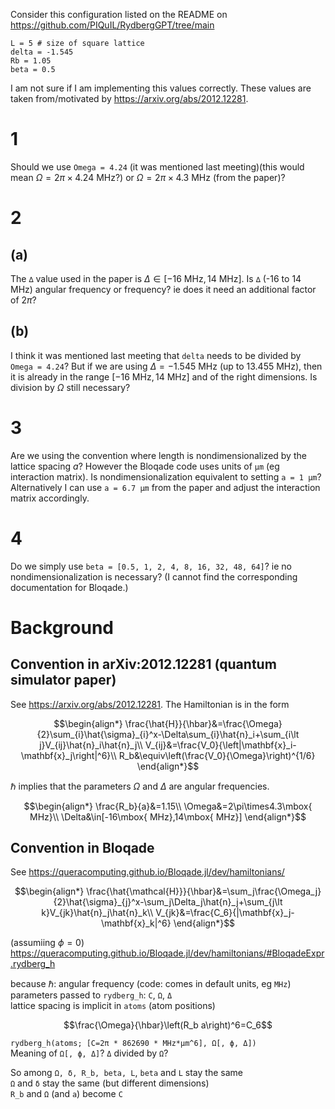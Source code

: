 Consider this configuration listed on the README on https://github.com/PIQuIL/RydbergGPT/tree/main
```
L = 5 # size of square lattice
delta = -1.545
Rb = 1.05
beta = 0.5
```

I am not sure if I am implementing this values correctly. These values are taken from/motivated by https://arxiv.org/abs/2012.12281.

# 1
Should we use `Omega = 4.24` (it was mentioned last meeting)(this would mean $\Omega=2\pi\times4.24\mbox{ MHz}$?) or $\Omega=2\pi\times4.3\mbox{ MHz}$ (from the paper)?

# 2
## (a)
The `∆` value used in the paper is $\Delta\in[-16\mbox{ MHz},14\mbox{ MHz}]$. Is `∆` (-16 to 14 MHz) angular frequency or frequency? ie does it need an additional factor of $2\pi$?

## (b)
I think it was mentioned last meeting that `delta` needs to be divided by `Omega = 4.24`? But if we are using $\Delta = -1.545\mbox{ MHz}$ (up to $13.455\mbox{ MHz}$), then it is already in the range $[-16\mbox{ MHz},14\mbox{ MHz}]$ and of the right dimensions. Is division by $\Omega$ still necessary?

# 3
Are we using the convention where length is nondimensionalized by the lattice spacing $a$? However the Bloqade code uses units of `µm` (eg interaction matrix). Is nondimensionalization equivalent to setting `a = 1 µm`? Alternatively I can use `a = 6.7 µm` from the paper and adjust the interaction matrix accordingly.

# 4
Do we simply use `beta = [0.5, 1, 2, 4, 8, 16, 32, 48, 64]`? ie no nondimensionalization is necessary? (I cannot find the corresponding documentation for Bloqade.)


# Background
## Convention in arXiv:2012.12281 (quantum simulator paper)
See https://arxiv.org/abs/2012.12281. The Hamiltonian is in the form
```math
\begin{align*}
\frac{\hat{H}}{\hbar}&=\frac{\Omega}{2}\sum_{i}\hat{\sigma}_{i}^x-\Delta\sum_{i}\hat{n}_i+\sum_{i\lt j}V_{ij}\hat{n}_i\hat{n}_j\\
V_{ij}&=\frac{V_0}{\left|\mathbf{x}_i-\mathbf{x}_j\right|^6}\\
R_b&\equiv\left(\frac{V_0}{\Omega}\right)^{1/6}
\end{align*}
```
$\hbar$ implies that the parameters $\Omega$ and $\Delta$ are angular frequencies.
```math
\begin{align*}
\frac{R_b}{a}&=1.15\\
\Omega&=2\pi\times4.3\mbox{ MHz}\\
\Delta&\in[-16\mbox{ MHz},14\mbox{ MHz}]
\end{align*}
```


## Convention in Bloqade
See https://queracomputing.github.io/Bloqade.jl/dev/hamiltonians/

```math
\begin{align*}
\frac{\hat{\mathcal{H}}}{\hbar}&=\sum_j\frac{\Omega_j}{2}\hat{\sigma}_{j}^x-\sum_j\Delta_j\hat{n}_j+\sum_{j\lt k}V_{jk}\hat{n}_j\hat{n}_k\\
V_{jk}&=\frac{C_6}{|\mathbf{x}_j-\mathbf{x}_k|^6}
\end{align*}
```

 (assumiing $\phi=0$)  
https://queracomputing.github.io/Bloqade.jl/dev/hamiltonians/#BloqadeExpr.rydberg_h

because $\hbar$: angular frequency (code: comes in default units, eg `MHz`)  
parameters passed to `rydberg_h`: `C`, `Ω`, `Δ`  
lattice spacing is implicit in `atoms` (atom positions)  
```math
\frac{\Omega}{\hbar}\left(R_b a\right)^6=C_6
```
`rydberg_h(atoms; [C=2π * 862690 * MHz*µm^6], Ω[, ϕ, Δ])`  
Meaning of `Ω[, ϕ, Δ]`? `Δ` divided by `Ω`?

So among `Ω, δ, R_b, beta, L`, `beta` and `L` stay the same  
`Ω` and `δ` stay the same (but different dimensions)  
`R_b` and `Ω` (and `a`) become `C`

